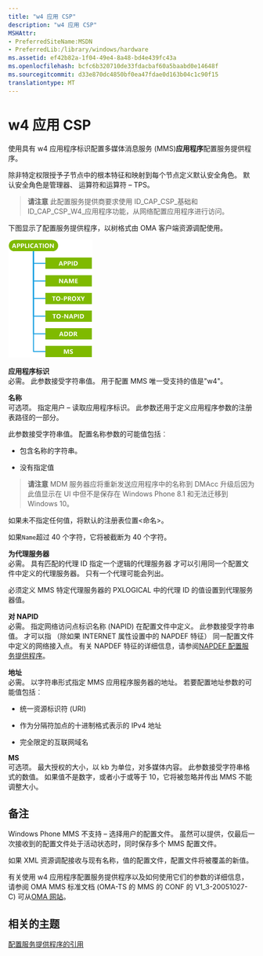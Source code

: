 ```yaml
---
title: "w4 应用 CSP"
description: "w4 应用 CSP"
MSHAttr:
- PreferredSiteName:MSDN
- PreferredLib:/library/windows/hardware
ms.assetid: ef42b82a-1f04-49e4-8a48-bd4e439fc43a
ms.openlocfilehash: bcfc6b320710de33fdacbaf60a5baabd0e14648f
ms.sourcegitcommit: d33e870dc4850bf0ea47fdae0d163b04c1c90f15
translationtype: MT
---
```

# <a name="w4-application-csp"></a>w4 应用 CSP


使用具有 w4 应用程序标识配置多媒体消息服务 (MMS)**应用程序**配置服务提供程序。

除非特定权限授予子节点中的根本特征和映射到每个节点定义默认安全角色。 默认安全角色是管理器、 运算符和运算符 – TPS。

> **请注意**  此配置服务提供商要求使用 ID\_CAP\_CSP\_基础和 ID\_CAP\_CSP\_W4\_应用程序功能，从网络配置应用程序进行访问。

 

下图显示了配置服务提供程序，以树格式由 OMA 客户端资源调配使用。

![w4 应用 csp (cp)](images/provisioning-csp-w4-application-cp.png)

<a href="" id="appid"></a>**应用程序标识**  
必需。 此参数接受字符串值。 用于配置 MMS 唯一受支持的值是"w4"。

<a href="" id="name"></a>**名称**  
可选项。 指定用户 – 读取应用程序标识。 此参数还用于定义应用程序参数的注册表路径的一部分。

此参数接受字符串值。 配置名称参数的可能值包括︰

-   包含名称的字符串。

-   没有指定值

> **请注意** MDM 服务器应将重新发送应用程序中的名称到 DMAcc 升级后因为此值显示在 UI 中但不是保存在 Windows Phone 8.1 和无法迁移到 Windows 10。

 

如果未不指定任何值，将默认的注册表位置&lt;命名&gt;。

如果`Name`超过 40 个字符，它将被截断为 40 个字符。

<a href="" id="to-proxy"></a>**为代理服务器**  
必需。 具有匹配的代理 ID 指定一个逻辑的代理服务器 才可以引用同一个配置文件中定义的代理服务器。 只有一个代理可能会列出。

必须定义 MMS 特定代理服务器的 PXLOGICAL 中的代理 ID 的值设置到代理服务器值。

<a href="" id="to-napid"></a>**对 NAPID**  
必需。 指定网络访问点标识名称 (NAPID) 在配置文件中定义。 此参数接受字符串值。 才可以指 （除如果 INTERNET 属性设置中的 NAPDEF 特征） 同一配置文件中定义的网络接入点。 有关 NAPDEF 特征的详细信息，请参阅[NAPDEF 配置服务提供程序](napdef-csp.md)。

<a href="" id="addr"></a>**地址**  
必需。 以字符串形式指定 MMS 应用程序服务器的地址。 若要配置地址参数的可能值包括︰

-   统一资源标识符 (URI)

-   作为分隔符加点的十进制格式表示的 IPv4 地址

-   完全限定的互联网域名

<a href="" id="ms"></a>**MS**  
可选项。 最大授权的大小，以 kb 为单位，对多媒体内容。 此参数接受字符串格式的数值。 如果值不是数字，或者小于或等于 10，它将被忽略并传出 MMS 不能调整大小。

## <a name="remarks"></a>备注


Windows Phone MMS 不支持 – 选择用户的配置文件。 虽然可以提供，仅最后一次接收到的配置文件处于活动状态时，同时保存多个 MMS 配置文件。

如果 XML 资源调配接收与现有名称，值的配置文件，配置文件将被覆盖的新值。

有关使用 w4 应用程序配置服务提供程序以及如何使用它们的参数的详细信息，请参阅 OMA MMS 标准文档 (OMA-TS 的 MMS 的 CONF 的 V1\_3-20051027-C) 可从[OMA 网站](http://go.microsoft.com/fwlink/p/?LinkId=526900)。

## <a name="related-topics"></a>相关的主题


[配置服务提供程序的引用](configuration-service-provider-reference.md)

 

 







